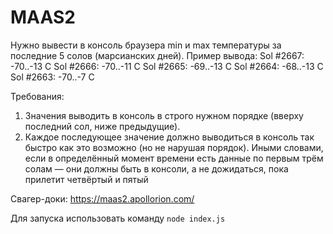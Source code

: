 # MAAS2

Нужно вывести в консоль браузера min и max температуры за последние 5 солов (марсианских дней).
Пример вывода:
Sol #2667: -70..-13 C
Sol #2666: -70..-11 C
Sol #2665: -69..-13 C
Sol #2664: -68..-13 C
Sol #2663: -70..-7 C

Требования:
1. Значения выводить в консоль в строго нужном порядке (вверху последний сол, ниже предыдущие).
2. Каждое последующее значение должно выводиться в консоль так быстро как это возможно (но не нарушая порядок). Иными словами, если в определённый момент времени есть данные по первым трём солам — они должны быть в консоли, а не дожидаться, пока прилетит четвёртый и пятый

Свагер-доки: https://maas2.apollorion.com/

Для запуска использовать команду ```node index.js```
